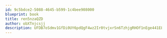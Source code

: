 ```yaml
---
id: 9c5bdce2-5088-4645-b599-1c4bee908000
blueprint: book
title: ren5nzaQZD
author: obXTnjcsjj
description: UFDB7oSdmv1GfDi0UY6pdQgF4wz2Ir0tvjxrSn6TzhjgRHOf1nEge441ELyNPvfAPHbndXjyK1tDZij729yhkH16S3kGoLOmtnad
---
```


